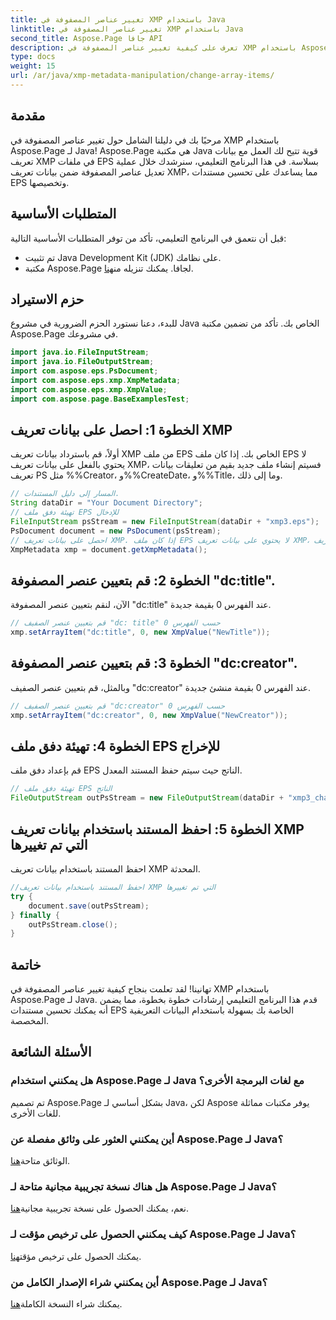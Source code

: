 ```yaml
---
title: تغيير عناصر المصفوفة في XMP باستخدام Java
linktitle: تغيير عناصر المصفوفة في XMP باستخدام Java
second_title: Aspose.Page جافا API
description: تعرف على كيفية تغيير عناصر المصفوفة في XMP باستخدام Aspose.Page لـ Java. قم بتعديل البيانات الوصفية دون عناء باستخدام دليلنا خطوة بخطوة. قم بتحسين مستندات EPS الخاصة بك الآن!
type: docs
weight: 15
url: /ar/java/xmp-metadata-manipulation/change-array-items/
---
```

## مقدمة
مرحبًا بك في دليلنا الشامل حول تغيير عناصر المصفوفة في XMP باستخدام Aspose.Page لـ Java! Aspose.Page هي مكتبة Java قوية تتيح لك العمل مع بيانات تعريف XMP في ملفات EPS بسلاسة. في هذا البرنامج التعليمي، سنرشدك خلال عملية تعديل عناصر المصفوفة ضمن بيانات تعريف XMP، مما يساعدك على تحسين مستندات EPS وتخصيصها.
## المتطلبات الأساسية
قبل أن نتعمق في البرنامج التعليمي، تأكد من توفر المتطلبات الأساسية التالية:
- تم تثبيت Java Development Kit (JDK) على نظامك.
-  مكتبة Aspose.Page لجافا. يمكنك تنزيله من[هنا](https://releases.aspose.com/page/java/).
## حزم الاستيراد
للبدء، دعنا نستورد الحزم الضرورية في مشروع Java الخاص بك. تأكد من تضمين مكتبة Aspose.Page في مشروعك.
```java
import java.io.FileInputStream;
import java.io.FileOutputStream;
import com.aspose.eps.PsDocument;
import com.aspose.eps.xmp.XmpMetadata;
import com.aspose.eps.xmp.XmpValue;
import com.aspose.page.BaseExamplesTest;

```
## الخطوة 1: احصل على بيانات تعريف XMP
أولاً، قم باسترداد بيانات تعريف XMP من ملف EPS الخاص بك. إذا كان ملف EPS لا يحتوي بالفعل على بيانات تعريف XMP، فسيتم إنشاء ملف جديد بقيم من تعليقات بيانات تعريف PS مثل %%Creator، و%%CreateDate، و%%Title، وما إلى ذلك.
```java
// المسار إلى دليل المستندات.
String dataDir = "Your Document Directory";
// تهيئة دفق ملف EPS للإدخال
FileInputStream psStream = new FileInputStream(dataDir + "xmp3.eps");
PsDocument document = new PsDocument(psStream);
// احصل على بيانات تعريف XMP. إذا كان ملف EPS لا يحتوي على بيانات تعريف XMP، فسيتم ملء ملف جديد بقيم من تعليقات بيانات تعريف PS.
XmpMetadata xmp = document.getXmpMetadata();
```
## الخطوة 2: قم بتعيين عنصر المصفوفة "dc:title".
الآن، لنقم بتعيين عنصر المصفوفة "dc:title" عند الفهرس 0 بقيمة جديدة.
```java
// قم بتعيين عنصر الصفيف "dc: title" حسب الفهرس 0
xmp.setArrayItem("dc:title", 0, new XmpValue("NewTitle"));
```
## الخطوة 3: قم بتعيين عنصر المصفوفة "dc:creator".
وبالمثل، قم بتعيين عنصر الصفيف "dc:creator" عند الفهرس 0 بقيمة منشئ جديدة.
```java
// قم بتعيين عنصر الصفيف "dc:creator" حسب الفهرس 0
xmp.setArrayItem("dc:creator", 0, new XmpValue("NewCreator"));
```
## الخطوة 4: تهيئة دفق ملف EPS للإخراج
قم بإعداد دفق ملف EPS الناتج حيث سيتم حفظ المستند المعدل.
```java
// تهيئة دفق ملف EPS الناتج
FileOutputStream outPsStream = new FileOutputStream(dataDir + "xmp3_changed.eps");
```
## الخطوة 5: احفظ المستند باستخدام بيانات تعريف XMP التي تم تغييرها
احفظ المستند باستخدام بيانات تعريف XMP المحدثة.
```java
//احفظ المستند باستخدام بيانات تعريف XMP التي تم تغييرها
try {
    document.save(outPsStream);
} finally {
    outPsStream.close();
}
```
## خاتمة
تهانينا! لقد تعلمت بنجاح كيفية تغيير عناصر المصفوفة في XMP باستخدام Aspose.Page لـ Java. قدم هذا البرنامج التعليمي إرشادات خطوة بخطوة، مما يضمن أنه يمكنك تحسين مستندات EPS الخاصة بك بسهولة باستخدام البيانات التعريفية المخصصة.

## الأسئلة الشائعة
### هل يمكنني استخدام Aspose.Page لـ Java مع لغات البرمجة الأخرى؟
تم تصميم Aspose.Page بشكل أساسي لـ Java، لكن Aspose يوفر مكتبات مماثلة للغات الأخرى.
### أين يمكنني العثور على وثائق مفصلة عن Aspose.Page لـ Java؟
 الوثائق متاحة[هنا](https://reference.aspose.com/page/java/).
### هل هناك نسخة تجريبية مجانية متاحة لـ Aspose.Page لـ Java؟
 نعم، يمكنك الحصول على نسخة تجريبية مجانية[هنا](https://releases.aspose.com/).
### كيف يمكنني الحصول على ترخيص مؤقت لـ Aspose.Page لـ Java؟
 يمكنك الحصول على ترخيص مؤقت[هنا](https://purchase.aspose.com/temporary-license/).
### أين يمكنني شراء الإصدار الكامل من Aspose.Page لـ Java؟
 يمكنك شراء النسخة الكاملة[هنا](https://purchase.aspose.com/buy).